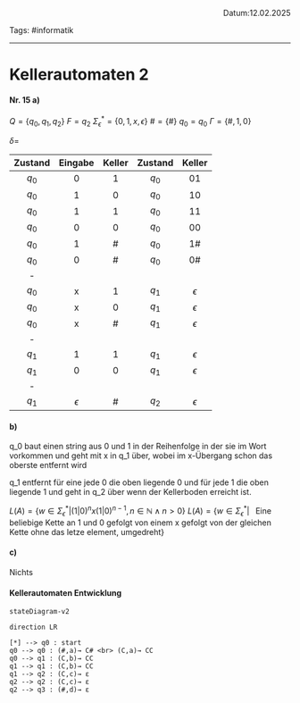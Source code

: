 <p align="right">Datum:12.02.2025</p>

Tags: #informatik 

---

# Kellerautomaten 2

#### Nr. 15 a)

$Q = \{q_0,q_1,q_2\}$
$F = {q_2}$
$\Sigma^*_\epsilon = \{0,1,x,\epsilon\}$
$\# = \{\#\}$
$q_0 = q_0$
$\Gamma = \{\#,1,0\}$

$\delta =$

Zustand | Eingabe | Keller | Zustand | Keller
:-:|:-:|:-:|:-:|:-:|
$q_0$|0|1|$q_0$|01
$q_0$|1|0|$q_0$|10
$q_0$|1|1|$q_0$|11
$q_0$|0|0|$q_0$|00
$q_0$|1|#|$q_0$|1#
$q_0$|0|#|$q_0$|0#
\-|
$q_0$|x|1|$q_1$|$\epsilon$
$q_0$|x|0|$q_1$|$\epsilon$
$q_0$|x|#|$q_1$|$\epsilon$
\-|
$q_1$|1|1|$q_1$|$\epsilon$
$q_1$|0|0|$q_1$|$\epsilon$
\-|
$q_1$|$\epsilon$|#|$q_2$|$\epsilon$


#### b)

q_0 baut einen string aus 0 und 1 in der Reihenfolge in der sie im Wort vorkommen
und geht mit x in q_1 über, wobei im x-Übergang schon das oberste entfernt wird

q_1 entfernt für eine jede 0 die oben liegende 0 und für jede 1 die oben liegende 1 und geht in q_2 über wenn der Kellerboden erreicht ist.


 $L(A) = \{w \in \Sigma^*_\epsilon  |  (1 | 0 )^nx(1 | 0 )^{n-1},  n \in \mathbb{N} \land n > 0\}$ 
 $L(A) = \{w \in \Sigma^*_\epsilon  |$  Eine beliebige Kette an 1 und 0 gefolgt von einem x gefolgt von der gleichen Kette ohne das letze element, umgedreht}



#### c) 
Nichts



#### Kellerautomaten Entwicklung

```mermaid
stateDiagram-v2

direction LR

[*] --> q0 : start
q0 --> q0 : (#,a)→ C# <br> (C,a)→ CC
q0 --> q1 : (C,b)→ CC
q1 --> q1 : (C,b)→ CC
q1 --> q2 : (C,c)→ ε
q2 --> q2 : (C,c)→ ε
q2 --> q3 : (#,d)→ ε

```


